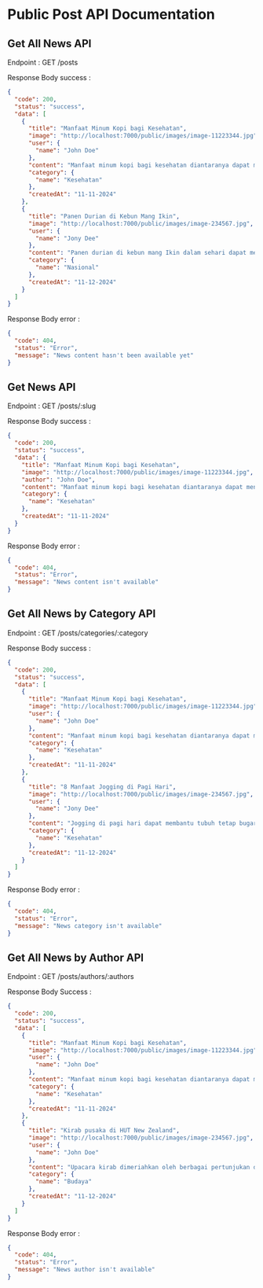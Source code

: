 # Public Post API Documentation

## Get All News API

Endpoint : GET /posts

Response Body success :

```json
{
  "code": 200,
  "status": "success",
  "data": [
    {
      "title": "Manfaat Minum Kopi bagi Kesehatan",
      "image": "http://localhost:7000/public/images/image-11223344.jpg",
      "user": {
        "name": "John Doe"
      },
      "content": "Manfaat minum kopi bagi kesehatan diantaranya dapat mencegah penyakit pikun.",
      "category": {
        "name": "Kesehatan"
      },
      "createdAt": "11-11-2024"
    },
    {
      "title": "Panen Durian di Kebun Mang Ikin",
      "image": "http://localhost:7000/public/images/image-234567.jpg",
      "user": {
        "name": "Jony Dee"
      },
      "content": "Panen durian di kebun mang Ikin dalam sehari dapat menghasilkan 100kg durian.",
      "category": {
        "name": "Nasional"
      },
      "createdAt": "11-12-2024"
    }
  ]
}
```

Response Body error :

```json
{
  "code": 404,
  "status": "Error",
  "message": "News content hasn't been available yet"
}
```

## Get News API

Endpoint : GET /posts/:slug

Response Body success :

```json
{
  "code": 200,
  "status": "success",
  "data": {
    "title": "Manfaat Minum Kopi bagi Kesehatan",
    "image": "http://localhost:7000/public/images/image-11223344.jpg",
    "author": "John Doe",
    "content": "Manfaat minum kopi bagi kesehatan diantaranya dapat mencegah penyakit pikun.",
    "category": {
      "name": "Kesehatan"
    },
    "createdAt": "11-11-2024"
  }
}
```

Response Body error :

```json
{
  "code": 404,
  "status": "Error",
  "message": "News content isn't available"
}
```

## Get All News by Category API

Endpoint : GET /posts/categories/:category

Response Body success :

```json
{
  "code": 200,
  "status": "success",
  "data": [
    {
      "title": "Manfaat Minum Kopi bagi Kesehatan",
      "image": "http://localhost:7000/public/images/image-11223344.jpg",
      "user": {
        "name": "John Doe"
      },
      "content": "Manfaat minum kopi bagi kesehatan diantaranya dapat mencegah penyakit pikun.",
      "category": {
        "name": "Kesehatan"
      },
      "createdAt": "11-11-2024"
    },
    {
      "title": "8 Manfaat Jogging di Pagi Hari",
      "image": "http://localhost:7000/public/images/image-234567.jpg",
      "user": {
        "name": "Jony Dee"
      },
      "content": "Jogging di pagi hari dapat membantu tubuh tetap bugar seharian.",
      "category": {
        "name": "Kesehatan"
      },
      "createdAt": "11-12-2024"
    }
  ]
}
```

Response Body error :

```json
{
  "code": 404,
  "status": "Error",
  "message": "News category isn't available"
}
```

## Get All News by Author API

Endpoint : GET /posts/authors/:authors

Response Body Success :

```json
{
  "code": 200,
  "status": "success",
  "data": [
    {
      "title": "Manfaat Minum Kopi bagi Kesehatan",
      "image": "http://localhost:7000/public/images/image-11223344.jpg",
      "user": {
        "name": "John Doe"
      },
      "content": "Manfaat minum kopi bagi kesehatan diantaranya dapat mencegah penyakit pikun.",
      "category": {
        "name": "Kesehatan"
      },
      "createdAt": "11-11-2024"
    },
    {
      "title": "Kirab pusaka di HUT New Zealand",
      "image": "http://localhost:7000/public/images/image-234567.jpg",
      "user": {
        "name": "John Doe"
      },
      "content": "Upacara kirab dimeriahkan oleh berbagai pertunjukan dari masing-masing daerah",
      "category": {
        "name": "Budaya"
      },
      "createdAt": "11-12-2024"
    }
  ]
}
```

Response Body error :

```json
{
  "code": 404,
  "status": "Error",
  "message": "News author isn't available"
}
```
